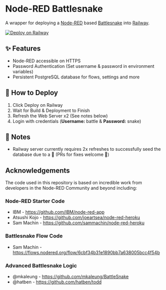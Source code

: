 Node-RED Battlesnake
================

A wrapper for deploying a [Node-RED](http://nodered.org) based [Battlesnake](https://play.battlesnake.com) into [Railway](https://railway.app.).

[![Deploy on Railway](https://railway.app/button.svg)](https://railway.app/new/template/IaInHw?referralCode=h8bD3s)

## ✨ Features
- Node-RED accessible on HTTPS
- Password Authentication (Set username & password in environment variables)
- Persistent PostgreSQL database for flows, settings and more

## 🐍 How to Deploy
1. Click Deploy on Railway
2. Wait for Build & Deployment to Finish
3. Refresh the Web Server x2 (See notes below)
4. Login with credentials (**Username:** battle & **Password:** snake)

## 📝 Notes
- Railway server currently requires 2x refreshes to successfully seed the database due to a 🐛 (PRs for fixes welcome 🙏)

## Acknowledgements
The code used in this repository is based on incredible work from developers in the Node-RED Community and beyond including:

### Node-RED Starter Code
- IBM - https://github.com/IBM/node-red-app
- Atsushi Kojo - https://github.com/joeartsea/node-red-heroku
- Sam Machin - https://github.com/sammachin/node-red-heroku

### Battlesnake Flow Code
- Sam Machin - https://flows.nodered.org/flow/6cbf34b31e1890bb7a638005bcc4f54b

### Advanced Battlesnake Logic
- @mkaleung - https://github.com/mkaleung/BattleSnake
- @hatben - https://github.com/hatben/todd
